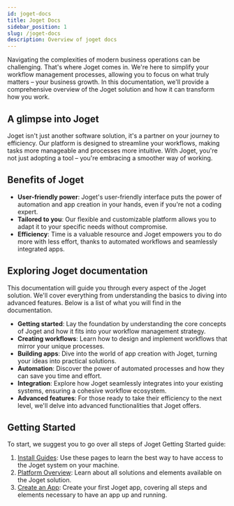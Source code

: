 ```yaml
---
id: joget-docs
title: Joget Docs
sidebar_position: 1
slug: /joget-docs
description: Overview of joget docs
---
```


Navigating the complexities of modern business operations can be challenging. That's where Joget comes in. We're here to simplify your workflow management processes, allowing you to focus on what truly matters – your business growth. In this documentation, we'll provide a comprehensive overview of the Joget solution and how it can transform how you work.

## A glimpse into Joget

Joget isn't just another software solution, it's a partner on your journey to efficiency. Our platform is designed to streamline your workflows, making tasks more manageable and processes more intuitive. With Joget, you're not just adopting a tool – you're embracing a smoother way of working.

## Benefits of Joget

- **User-friendly power**: Joget's user-friendly interface puts the power of automation and app creation in your hands, even if you're not a coding expert.
- **Tailored to you**: Our flexible and customizable platform allows you to adapt it to your specific needs without compromise.
- **Efficiency**: Time is a valuable resource and Joget empowers you to do more with less effort, thanks to automated workflows and seamlessly integrated apps.

## Exploring Joget documentation

This documentation will guide you through every aspect of the Joget solution. We'll cover everything from understanding the basics to diving into advanced features. Below is a list of what you will find in the documentation.

- **Getting started**: Lay the foundation by understanding the core concepts of Joget and how it fits into your workflow management strategy.
- **Creating workflows**: Learn how to design and implement workflows that mirror your unique processes.
- **Building apps**: Dive into the world of app creation with Joget, turning your ideas into practical solutions.
- **Automation**: Discover the power of automated processes and how they can save you time and effort.
- **Integration**: Explore how Joget seamlessly integrates into your existing systems, ensuring a cohesive workflow ecosystem.
- **Advanced features**: For those ready to take their efficiency to the next level, we'll delve into advanced functionalities that Joget offers.

## Getting Started

To start, we suggest you to go over all steps of Joget Getting Started guide:

1. [Install Guides](./installing-guides): Use these pages to learn the best way to have access to the Joget system on your machine.
2. [Platform Overview](./platform-overview): Learn about all solutions and elements available on the Joget solution.
3. [Create an App](./create-an-app): Create your first Joget app, covering all steps and elements necessary to have an app up and running.


